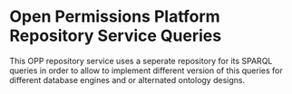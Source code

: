 Open Permissions Platform Repository Service Queries
====================================================

This OPP repository service uses a seperate repository for its SPARQL queries in order to allow to
implement different version of this queries for different database engines and or alternated ontology designs.
